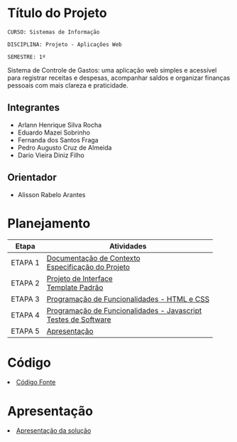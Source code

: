 # Título do Projeto

`CURSO: Sistemas de Informação`

`DISCIPLINA: Projeto - Aplicações Web`

`SEMESTRE: 1º`

Sistema de Controle de Gastos: uma aplicação web simples e acessível para registrar receitas e despesas, acompanhar saldos e organizar finanças pessoais com mais clareza e praticidade.

## Integrantes

* Arlann Henrique Silva Rocha
* Eduardo Mazei Sobrinho
* Fernanda dos Santos Fraga
* Pedro Augusto Cruz de Almeida
* Dario Vieira Diniz Filho 


## Orientador

* Alisson Rabelo Arantes

# Planejamento

| Etapa         | Atividades |
|  :----:   | ----------- |
| ETAPA 1         |[Documentação de Contexto](docs/context.md) <br> [Especificação do Projeto](docs/especification.md) |
| ETAPA 2         |[Projeto de Interface](docs/interface.md) <br> [Template Padrão](docs/template.md) |
| ETAPA 3         |[Programação de Funcionalidades - HTML e CSS](docs/development.md) |
| ETAPA 4        |[Programação de Funcionalidades - Javascript](docs/development.md) <br> [Testes de Software ](docs/tests.md) |
| ETAPA 5         | [Apresentação](presentation/README.md) |

# Código

<li><a href="src/README.md"> Código Fonte</a></li>

# Apresentação

<li><a href="presentation/README.md"> Apresentação da solução</a></li>
